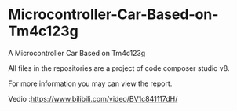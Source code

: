 # Microcontroller-Car-Based-on-Tm4c123g

A Microcontroller Car Based on Tm4c123g

All files in the repositories are a project of code composer studio v8.

For more information you may can view the report.

Vedio :https://www.bilibili.com/video/BV1c841117dH/
